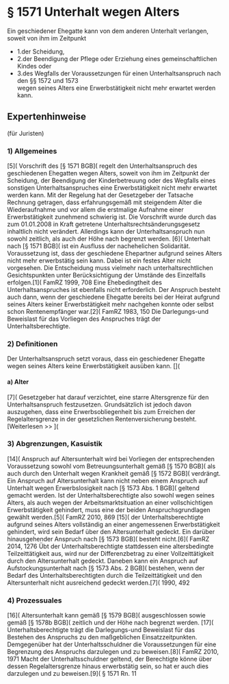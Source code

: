 # § 1571 Unterhalt wegen Alters
Ein geschiedener Ehegatte kann von dem anderen Unterhalt verlangen, soweit von ihm im Zeitpunkt
* 1.der Scheidung,
* 2.der Beendigung der Pflege oder Erziehung eines gemeinschaftlichen Kindes oder
* 3.des Wegfalls der Voraussetzungen für einen Unterhaltsanspruch nach den §§ 1572 und 1573  
wegen seines Alters eine Erwerbstätigkeit nicht mehr erwartet werden kann.
## Expertenhinweise
(für Juristen)
### 1) Allgemeines
[5]( Vorschrift des [§ 1571 BGB]( regelt den Unterhaltsanspruch des geschiedenen Ehegatten wegen Alters, soweit von ihm im Zeitpunkt der Scheidung, der Beendigung der Kinderbetreuung oder des Wegfalls eines sonstigen Unterhaltsanspruches eine Erwerbstätigkeit nicht mehr erwartet werden kann. Mit der Regelung hat der Gesetzgeber der Tatsache Rechnung getragen, dass erfahrungsgemäß mit steigendem Alter die Wiederaufnahme und vor allem die erstmalige Aufnahme einer Erwerbstätigkeit zunehmend schwierig ist.
Die Vorschrift wurde durch das zum 01.01.2008 in Kraft getretene Unterhaltsrechtsänderungsgesetz inhaltlich nicht verändert. Allerdings kann der Unterhaltsanspruch nun sowohl zeitlich, als auch der Höhe nach begrenzt werden.
[6]( Unterhalt nach [§ 1571 BGB]( ist ein Ausfluss der nachehelichen Solidarität. Voraussetzung ist, dass der geschiedene Ehepartner aufgrund seines Alters nicht mehr erwerbstätig sein kann. Dabei ist ein festes Alter nicht vorgesehen. Die Entscheidung muss vielmehr nach unterhaltsrechtlichen Gesichtspunkten unter Berücksichtigung der Umstände des Einzelfalls erfolgen.[1]( FamRZ 1999, 708
Eine Ehebedingtheit des Unterhaltsanspruches ist ebenfalls nicht erforderlich. Der Anspruch besteht auch dann, wenn der geschiedene Ehegatte bereits bei der Heirat aufgrund seines Alters keiner Erwerbstätigkeit mehr nachgehen konnte oder selbst schon Rentenempfänger war.[2]( FamRZ 1983, 150
Die Darlegungs-und Beweislast für das Vorliegen des Anspruches trägt der Unterhaltsberechtigte.
### 2) Definitionen
Der Unterhaltsanspruch setzt voraus, dass ein geschiedener Ehegatte wegen seines Alters keine Erwerbstätigkeit ausüben kann.
[](
#### a) Alter
[7]( Gesetzgeber hat darauf verzichtet, eine starre Altersgrenze für den Unterhaltsanspruch festzusetzen. Grundsätzlich ist jedoch davon auszugehen, dass eine Erwerbsobliegenheit bis zum Erreichen der Regelaltersgrenze in der gesetzlichen Rentenversicherung besteht.
[Weiterlesen >> ](
### 3) Abgrenzungen, Kasuistik
[14]( Anspruch auf Altersunterhalt wird bei Vorliegen der entsprechenden Voraussetzung sowohl vom Betreuungsunterhalt gemäß [§ 1570 BGB]( als auch durch den Unterhalt wegen Krankheit gemäß [§ 1572 BGB]( verdrängt.
Ein Anspruch auf Altersunterhalt kann nicht neben einem Anspruch auf Unterhalt wegen Erwerbslosigkeit nach [§ 1573 Abs. 1 BGB]( geltend gemacht werden. Ist der Unterhaltsberechtigte also sowohl wegen seines Alters, als auch wegen der Arbeitsmarktsituation an einer vollschichtigen Erwerbstätigkeit gehindert, muss eine der beiden Anspruchsgrundlagen gewählt werden.[5]( FamRZ 2010, 869
[15]( der Unterhaltsberechtigte aufgrund seines Alters vollständig an einer angemessenen Erwerbstätigkeit gehindert, wird sein Bedarf über den Altersunterhalt gedeckt. Ein darüber hinausgehender Anspruch nach [§ 1573 BGB]( besteht nicht.[6]( FamRZ 2014, 1276 Übt der Unterhaltsberechtigte stattdessen eine altersbedingte Teilzeittätigkeit aus, wird nur der Differenzbetrag zu einer Vollzeittätigkeit durch den Altersunterhalt gedeckt. Daneben kann ein Anspruch auf Aufstockungsunterhalt nach [§ 1573 Abs. 2 BGB]( bestehen, wenn der Bedarf des Unterhaltsberechtigten durch die Teilzeittätigkeit und den Altersunterhalt nicht ausreichend gedeckt werden.[7]( 1990, 492
### 4) Prozessuales
[16]( Altersunterhalt kann gemäß [§ 1579 BGB]( ausgeschlossen sowie gemäß [§ 1578b BGB]( zeitlich und der Höhe nach begrenzt werden.
[17]( Unterhaltsberechtigte trägt die Darlegungs-und Beweislast für das Bestehen des Anspruchs zu den maßgeblichen Einsatzzeitpunkten.
Demgegenüber hat der Unterhaltsschuldner die Voraussetzungen für eine Begrenzung des Anspruchs darzulegen und zu beweisen.[8]( FamRZ 2010, 1971 Macht der Unterhaltsschuldner geltend, der Berechtigte könne über dessen Regelaltersgrenze hinaus erwerbstätig sein, so hat er auch dies darzulegen und zu beweisen.[9]( § 1571 Rn. 11